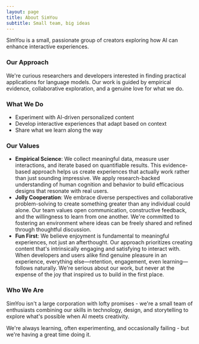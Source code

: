 ```yaml
---
layout: page
title: About SimYou
subtitle: Small team, big ideas
---
```


SimYou is a small, passionate group of creators exploring how AI can enhance interactive experiences.

### Our Approach

We're curious researchers and developers interested in finding practical applications for language models. Our work is guided by empirical evidence, collaborative exploration, and a genuine love for what we do.

### What We Do

- Experiment with AI-driven personalized content
- Develop interactive experiences that adapt based on context
- Share what we learn along the way

### Our Values

- **Empirical Science**: We collect meaningful data, measure user interactions, and iterate based on quantifiable results. This evidence-based approach helps us create experiences that actually work rather than just sounding impressive. We apply research-backed understanding of human cognition and behavior to build efficacious designs that resonate with real users.
- **Jolly Cooperation**: We embrace diverse perspectives and collaborative problem-solving to create something greater than any individual could alone. Our team values open communication, constructive feedback, and the willingness to learn from one another. We're committed to fostering an environment where ideas can be freely shared and refined through thoughtful discussion.
- **Fun First**: We believe enjoyment is fundamental to meaningful experiences, not just an afterthought. Our approach prioritizes creating content that's intrinsically engaging and satisfying to interact with. When developers and users alike find genuine pleasure in an experience, everything else—retention, engagement, even learning—follows naturally. We're serious about our work, but never at the expense of the joy that inspired us to build in the first place.

### Who We Are

SimYou isn't a large corporation with lofty promises - we're a small team of enthusiasts combining our skills in technology, design, and storytelling to explore what's possible when AI meets creativity.

We're always learning, often experimenting, and occasionally failing - but we're having a great time doing it.